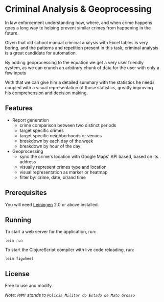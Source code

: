 # Criminal Analysis & Geoprocessing

In law enforcement understanding how, where, and when crime happens goes a 
long way to helping prevent similar crimes from happening in the future.

Given that old school manual criminal analysis with Excel tables is very 
boring, and the patterns and repetition present in this task, 
criminal analysis is a great candidate for automation.

By adding geoprocessing to the equation we get a very user friendly system,
as we can crunch an arbitrary chunk of data for the user with only a few inputs

With that we can give him a detailed summary with the statistics he needs 
coupled with a visual representation of those statistics, greatly improving 
his comprehension and decision making.

## Features

+ Report generation
	+ crime comparison between two distinct periods
	+ target specific crimes
	+ target specific neighborhoods or venues
	+ breakdown by each day of the week
	+ breakdown by hour of the day
+ Geoprocessing
	+ sync the crime's location with Google Maps' API based, based on its address
	+ visually represent crimes type and location
	+ visual representation as marker or heatmap
	+ filter by: crime, date, or/and time

## Prerequisites

You will need [Leiningen][1] 2.0 or above installed.

[1]: https://github.com/technomancy/leiningen

## Running

To start a web server for the application, run:

    lein run

To start the ClojureScript compiler with live code reloading, run:

	lein figwheel

## License

Free to use and modify.

*Note: `PMMT` stands to `Polícia Militar do Estado de Mato Grosso`*
